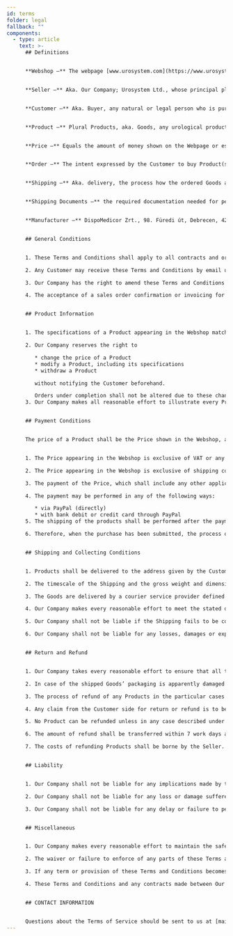 ```yaml
---
id: terms
folder: legal
fallback: ""
components:
  - type: article
    text: >-
      ## Definitions


      **Webshop –** The webpage [www.urosystem.com](https://www.urosystem.com/)


      **Seller –** Aka. Our Company; Urosystem Ltd., whose principal place of business is at 26 Szent István park, 1137 Budapest, Hungary, EU VAT number: HU22923820. 


      **Customer –** Aka. Buyer, any natural or legal person who is purchasing products using the Webshop.


      **Product –** Plural Products, aka. Goods, any urological product available for purchasing in our Webshop, sold by Our Company, bought by the Customer.


      **Price –** Equals the amount of money shown on the Webpage or established otherwise. 


      **Order –** The intent expressed by the Customer to buy Product(s) in our Webshop. 


      **Shipping –** Aka. delivery, the process how the ordered Goods are delivered to the Customer.


      **Shipping Documents –** the required documentation needed for performing the Shipping.


      **Manufacturer –** DispoMedicor Zrt., 98. Füredi út, Debrecen, 4225, Hungary.  


      ## General Conditions


      1. These Terms and Conditions shall apply to all contracts and orders regarding the sale of any Goods by Our Company to the Customer. If any Separate Contract is made between our Company and a Customer and it contains any information different to these Terms and Conditions, the terms and conditions written in the Separate Contract shall apply. Any terms and conditions of these Terms and Conditions not elaborated in a Separate Contract shall apply to the Separate Contract, too.

      2. Any Customer may receive these Terms and Conditions by email upon request.

      3. Our Company has the right to amend these Terms and Conditions from time to time without the direct notification of Customers. 

      4. The acceptance of a sales order confirmation or invoicing for the Goods shall be deemed conclusive evidence of the Customer’s acceptance of this Terms and Conditions document.


      ## Product Information


      1. The specifications of a Product appearing in the Webshop match the actual specifications of the described Product. The Seller or the Manufacturer has the right to amend specifications without noticing the Customers of the Seller. Our Company makes all reasonable effort to provide accurate and up-to-date information on all Products available in the Webshop. The Customer can confirm any specifications by contacting the Seller in case of doubt.

      2. Our Company reserves the right to

         * change the price of a Product
         * modify a Product, including its specifications
         * withdraw a Product

         without notifying the Customer beforehand.

         Orders under completion shall not be altered due to these changes.
      3. Our Company makes all reasonable effort to illustrate every Product in the Webshop as accurate as it is possible. The Seller takes no responsibility for minor differences between the illustration of the Product and the delivered Product as long as the differences do not affect the usability of the Product or the specifications directly described in the Webshop. Any details of the Goods can be confirmed by the Customer by contacting our Company. 


      ## Payment Conditions


      The price of a Product shall be the Price shown in the Webshop, at the time when an order is made.


      1. The Price appearing in the Webshop is exclusive of VAT or any other applicable costs.

      2. The Price appearing in the Webshop is exclusive of shipping costs, which shall be paid by the Customer. (EXW)

      3. The payment of the Price, which shall include any other applicable costs, including but not limited to the costs described under (2) and (3), shall be performed immediately after the order has been confirmed.

      4. The payment may be performed in any of the following ways:

         * via PayPal (directly) 
         * with bank debit or credit card through PayPal
      5. The shipping of the products shall be performed after the payment has been done.

      6. Therefore, when the purchase has been submitted, the process of delivering the products to the customer is started instantly. For this reason, purchase orders, having been submitted, cannot be withdrawn. 


      ## Shipping and Collecting Conditions


      1. Products shall be delivered to the address given by the Customer.

      2. The timescale of the Shipping and the gross weight and dimensions of the ordered Goods shall be specified by the Seller when the order has been made.

      3. The Goods are delivered by a courier service provider defined at the moment of the order at the discretion of the buyer at the price given when ordering the product at DDU terms (Delivered Duty Unpaid).

      4. Our Company makes every reasonable effort to meet the stated delivery period and to ship the Goods in perfect condition. Should the Seller be conscious of failing the Goods within the priorly specified time period, the Buyer shall be informed about it.

      5. Our Company shall not be liable if the Shipping fails to be completed due to reasons beyond its control.

      6. Our Company shall not be liable for any losses, damages or expenses induced by the Buyer or any third party (including but not limited to the shipping company entrusted with the delivery). 


      ## Return and Refund


      1. Our Company takes every reasonable effort to ensure that all the purchased products are being delivered in perfect condition. After the shipping has been completed, the Customer is to examine whether the ordered products have been delivered in perfect quantity and condition.

      2. In case of the shipped Goods’ packaging is apparently damaged we recommend not to accept the delivery. Since the Products the Company delivers are sterile Products, exchange is not possible.  

      3. The process of refund of any Products in the particular cases described under (2) shall be a subject to approval from Our Company.

      4. Any claim from the Customer side for return or refund is to be submitted to the Seller within 14 days after the delivery has been completed. 

      5. No Product can be refunded unless in any case described under (2). 

      6. The amount of refund shall be transferred within 7 work days after the Company has been informed by the shipment service provider on the failure of the delivery due to the denial of acceptance happened due to damaged packaging, and the bank details of the Customer are available for the Seller.

      7. The costs of refunding Products shall be borne by the Seller. 


      ## Liability


      1. Our Company shall not be liable for any implications made by the Buyer, or any party being involved in the process of completing an Order regarding the quality or the specifications of the Products, or their suitability for any purpose the Customer’s intentions of use.

      2. Our Company shall not be liable for any loss or damage suffered by the Customer induced by the inappropriate use of any Products. 

      3. Our Company shall not be liable for any delay or failure to perform any obligations stated in these Terms and Conditions if it is induced by force majeure events, including but not limited to the following: accidents, natural disasters, breakdown of machinery, unavailability of raw materials, strike, acts of Gods. If any delay persists for an amount of time which Our Company considers unreasonable or if any effort made to overcome the obstacles induced by a force majeure event is futile, the Seller may terminate the contract without any liability. 


      ## Miscellaneous


      1. Our Company makes every reasonable effort to maintain the safety of the Webshop. For any losses and damages induced by the use of the Webshop our Company shall not be liable.

      2. The waiver or failure to enforce of any parts of these Terms and Conditions by either party shall not be construed as a waiver of the other parts of these Terms and Conditions, nor as a waiver of the same part of it any time subsequently.

      3. If any term or provision of these Terms and Conditions becomes stated invalid, unenforceable or illegal for any reason and by any court, the remaining part of these Terms and Conditions still shall apply.

      4. These Terms and Conditions and any contracts made between Our Company and the Customer shall be governed and construed in accordance with the laws of Hungary. The parties hereby submit to the exclusive jurisdiction of the Hungarian courts. 


      ## CONTACT INFORMATION


      Questions about the Terms of Service should be sent to us at [mail@urosystem.com](mail@urosystem.com).
---
```

